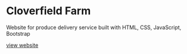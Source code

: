 Cloverfield Farm
==============

Website for produce delivery service built with HTML, CSS, JavaScript, Bootstrap

[view website](http://web.engr.oregonstate.edu/~vonborke/cloverfield/)

